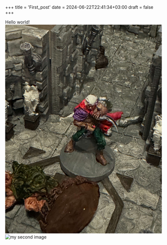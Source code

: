 +++
title = 'First_post'
date = 2024-06-22T22:41:34+03:00
draft = false
+++

Hello world!
![my image](IMG_7605.jpeg)
![my second image](/IMG_7605.jpeg)